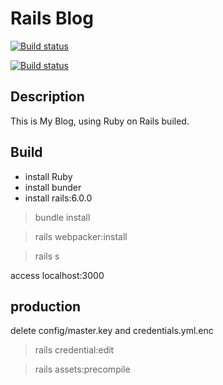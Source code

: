 # Rails Blog

[![Build status](https://ci.appveyor.com/api/projects/status/ifpoju6rbax4kh0f?svg=true)](https://ci.appveyor.com/project/sdttttt/bingdashi-rails)

[![Build status](https://dev.azure.com/shiinazch/one/_apis/build/status/sdttttt.Bingdashi-Rails)](https://ci.appveyor.com/project/sdttttt/bingdashi-rails)


## Description

This is My Blog, using Ruby on Rails builed.

## Build

- install Ruby
- install bunder
- install rails:6.0.0

> bundle install

> rails webpacker:install

> rails s

access localhost:3000

## production
delete config/master.key and credentials.yml.enc

> rails credential:edit

> rails assets:precompile
